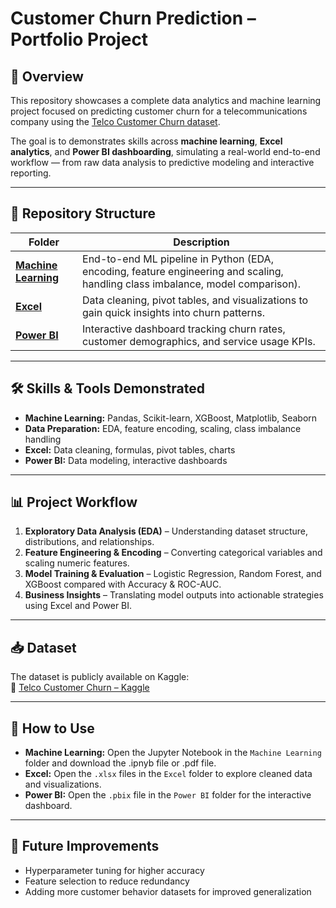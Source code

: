 # Customer Churn Prediction – Portfolio Project  

## 📌 Overview  
This repository showcases a complete data analytics and machine learning project focused on predicting customer churn for a telecommunications company using the [Telco Customer Churn dataset](https://www.kaggle.com/datasets/blastchar/telco-customer-churn).  

The goal is to demonstrates skills across **machine learning**, **Excel analytics**, and **Power BI dashboarding**, simulating a real-world end-to-end workflow — from raw data analysis to predictive modeling and interactive reporting.  

---

## 📂 Repository Structure  

| Folder | Description |
|--------|-------------|
| [**Machine Learning**](https://github.com/Willythepo0h/customer-churn-prediction/tree/main/%5BMachine_Learning%5D-Customer%20Churn%20Prediction) | End-to-end ML pipeline in Python (EDA, encoding, feature engineering and scaling, handling class imbalance, model comparison). |
| [**Excel**](./Excel) | Data cleaning, pivot tables, and visualizations to gain quick insights into churn patterns. |
| [**Power BI**](./Power%20BI) | Interactive dashboard tracking churn rates, customer demographics, and service usage KPIs. |

---

## 🛠 Skills & Tools Demonstrated  
- **Machine Learning:** Pandas, Scikit-learn, XGBoost, Matplotlib, Seaborn  
- **Data Preparation:** EDA, feature encoding, scaling, class imbalance handling  
- **Excel:** Data cleaning, formulas, pivot tables, charts  
- **Power BI:** Data modeling, interactive dashboards  

---

## 📊 Project Workflow  
1. **Exploratory Data Analysis (EDA)** – Understanding dataset structure, distributions, and relationships.  
2. **Feature Engineering & Encoding** – Converting categorical variables and scaling numeric features.  
3. **Model Training & Evaluation** – Logistic Regression, Random Forest, and XGBoost compared with Accuracy & ROC-AUC.  
4. **Business Insights** – Translating model outputs into actionable strategies using Excel and Power BI.  

---

## 📥 Dataset  
The dataset is publicly available on Kaggle:  
🔗 [Telco Customer Churn – Kaggle](https://www.kaggle.com/datasets/blastchar/telco-customer-churn)  

---

## 📌 How to Use  
- **Machine Learning:** Open the Jupyter Notebook in the `Machine Learning` folder and download the .ipnyb file or .pdf file.  
- **Excel:** Open the `.xlsx` files in the `Excel` folder to explore cleaned data and visualizations.  
- **Power BI:** Open the `.pbix` file in the `Power BI` folder for the interactive dashboard.  

---

## 🚀 Future Improvements  
- Hyperparameter tuning for higher accuracy  
- Feature selection to reduce redundancy  
- Adding more customer behavior datasets for improved generalization  

